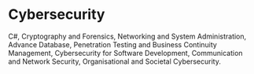 # Cybersecurity
C#, Cryptography and Forensics, Networking and System Administration, Advance Database, Penetration Testing and Business Continuity Management, Cybersecurity for Software Development, Communication and Network Security, Organisational and Societal Cybersecurity.
